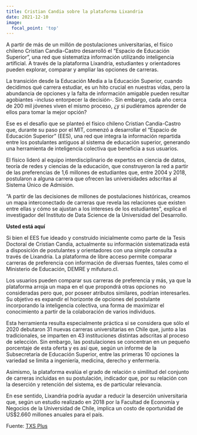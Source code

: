 ```yaml
---
title: Cristian Candia sobre la plataforma Lixandria
date: 2021-12-10
image:
  focal_point: 'top'
---
```


A partir de más de un millón de postulaciones universitarias, el físico chileno Cristian Candia-Castro desarrolló el “Espacio de Educación Superior”, una red que sistematiza información utilizando inteligencia artificial. A través de la plataforma Lixandria, estudiantes y orientadores pueden explorar, comparar y ampliar las opciones de carreras.

<!--more-->

La transición desde la Educación Media a la Educación Superior, cuando decidimos qué carrera estudiar, es un hito crucial en nuestras vidas, pero la abundancia de opciones y la falta de información amigable pueden resultar agobiantes -incluso entorpecer la decisión-. Sin embargo, cada año cerca de 200 mil jóvenes viven el mismo proceso, ¿y si pudiéramos aprender de ellos para tomar la mejor opción?

Ese es el desafío que se planteó el físico chileno Cristian Candia-Castro que, durante su paso por el MIT, comenzó a desarrollar el “Espacio de Educación Superior” (EES), una red que integra la información repartida entre los postulantes antiguos al sistema de educación superior, generando una herramienta de inteligencia colectiva que beneficia a sus usuarios. 

El físico lideró al equipo interdisciplinario de expertos en ciencia de datos, teoría de redes y ciencias de la educación, que construyeron la red a partir de las preferencias de 1,6 millones de estudiantes que, entre 2004 y 2018, postularon a alguna carrera que ofrecen las universidades adscritas al Sistema Único de Admisión.

“A partir de las decisiones de millones de postulaciones históricas, creamos un mapa interconectado de carreras que revela las relaciones que existen entre ellas y cómo se ajustan a los intereses de los estudiantes”, explica el investigador del Instituto de Data Science de la Universidad del Desarrollo.

**Usted está aquí**

Si bien el EES fue ideado y construido inicialmente como parte de la Tesis Doctoral de Cristian Candia, actualmente su información sistematizada está a disposición de postulantes y orientadores con una simple consulta a través de Lixandria. La plataforma de libre acceso permite comparar carreras de preferencia con información de diversas fuentes, tales como el Ministerio de Educación, DEMRE y mifuturo.cl.

Los usuarios pueden comparar sus carreras de preferencia y más, ya que la plataforma arroja un mapa en el que propondrá otras opciones no consideradas pero que, por poseer atributos similares, podrían interesarles. Su objetivo es expandir el horizonte de opciones del postulante incorporando la inteligencia colectiva, una forma de maximizar el conocimiento a partir de la colaboración de varios individuos.

Esta herramienta resulta especialmente práctica si se considera que sólo el 2020 debutaron 31 nuevas carreras universitarias en Chile que, junto a las tradicionales, se imparten en 43 instituciones distintas adscritas al proceso de selección. Sin embargo, las postulaciones se concentran en un pequeño porcentaje de esta oferta y es así que, según un informe de la Subsecretaría de Educación Superior, entre las primeras 10 opciones la variedad se limita a ingeniería, medicina, derecho y enfermería.

Asimismo, la plataforma evalúa el grado de relación o similitud del conjunto de carreras incluidas en su postulación, indicador que, por su relación con la deserción y retención del sistema, es de particular relevancia.

En ese sentido, Lixandria podría ayudar a reducir la deserción universitaria que, según un estudio realizado en 2018 por la Facultad de Economía y Negocios de la Universidad de Chile, implica un costo de oportunidad de US$2.660 millones anuales para el país.


Fuente: [TXS Plus](https://txsplus.com/2021/12/lixandria-una-plataforma-para-reducir-la-desercion-universitaria/)
